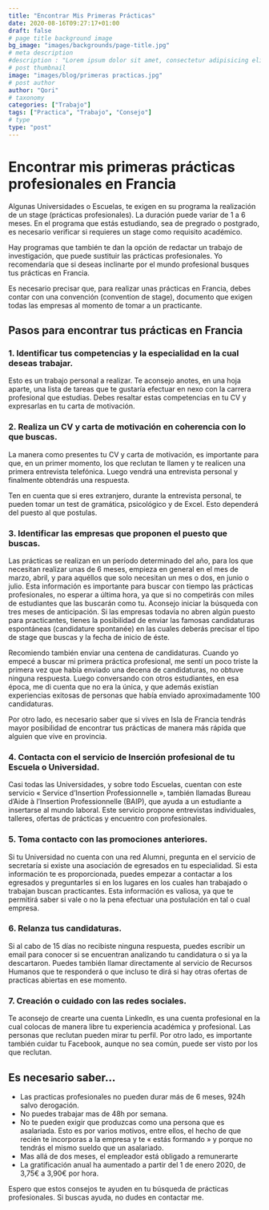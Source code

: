 ```yaml
---
title: "Encontrar Mis Primeras Prácticas"
date: 2020-08-16T09:27:17+01:00
draft: false
# page title background image
bg_image: "images/backgrounds/page-title.jpg"
# meta description
#description : "Lorem ipsum dolor sit amet, consectetur adipisicing elit, sed do eiusmod tempor incididunt ut labore. dolore magna aliqua. Ut enim ad minim veniam, quis nostrud."
# post thumbnail
image: "images/blog/primeras practicas.jpg"
# post author
author: "Qori"
# taxonomy
categories: ["Trabajo"]
tags: ["Practica", "Trabajo", "Consejo"]
# type
type: "post"
---
```


# Encontrar mis primeras prácticas profesionales en Francia

Algunas Universidades o Escuelas, te exigen en su programa la realización de un stage (prácticas profesionales). La duración puede variar de 1 a 6 meses. En el programa que estás estudiando, sea de pregrado o postgrado, es necesario verificar si requieres un stage como requisito académico.

Hay programas que también te dan la opción de redactar un trabajo de investigación, que puede sustituir las prácticas profesionales. Yo recomendaría que si deseas inclinarte por el mundo profesional busques tus prácticas en Francia.

Es necesario precisar que, para realizar unas prácticas en Francia, debes contar con una convención (convention de stage), documento que exigen todas las empresas al momento de tomar a un practicante.

## Pasos para encontrar tus prácticas en Francia

### 1. Identificar tus competencias y la especialidad en la cual deseas trabajar.

Esto es un trabajo personal a realizar. Te aconsejo anotes, en una hoja aparte, una lista de tareas que te gustaría efectuar en nexo con la carrera profesional que estudias. Debes resaltar estas competencias en tu CV y expresarlas en tu carta de motivación.

### 2. Realiza un CV y carta de motivación en coherencia con lo que buscas.

La manera como presentes tu CV y carta de motivación, es importante para que, en un primer momento, los que reclutan te llamen y te realicen una primera entrevista telefónica. Luego vendrá una entrevista personal y finalmente obtendrás una respuesta.

Ten en cuenta que si eres extranjero, durante la entrevista personal, te pueden tomar un test de gramática, psicológico y de Excel. Esto dependerá del puesto al que postulas.

### 3. Identificar las empresas que proponen el puesto que buscas.

Las prácticas se realizan en un período determinado del año, para los que necesitan realizar unas de 6 meses, empieza en general en el mes de marzo, abril, y para aquéllos que solo necesitan un mes o dos, en junio o julio. Esta información es importante para buscar con tiempo las prácticas profesionales, no esperar a última hora, ya que si no competirás con miles de estudiantes que las buscarán como tu. Aconsejo iniciar la búsqueda con tres meses de anticipación. Si las empresas todavía no abren algún puesto para practicantes, tienes la posibilidad de enviar las famosas candidaturas espontáneas (candidature spontanée) en las cuales deberás precisar el tipo de stage que buscas y la fecha de inicio de éste.

Recomiendo también enviar una centena de candidaturas. Cuando yo empecé a buscar mi primera práctica profesional, me sentí un poco triste la primera vez que había enviado una decena de candidaturas, no obtuve ninguna respuesta. Luego conversando con otros estudiantes, en esa época, me di cuenta que no era la única, y que además existían experiencias exitosas de personas que había enviado aproximadamente 100 candidaturas.

Por otro lado, es necesario saber que si vives en Isla de Francia tendrás mayor posibilidad de encontrar tus prácticas de manera más rápida que alguien que vive en provincia.

### 4. Contacta con el servicio de Inserción profesional de tu Escuela o Universidad.

Casi todas las Universidades, y sobre todo Escuelas, cuentan con este servicio « Service d’Insertion Professionnelle », también llamadas Bureau d’Aide à l’Insertion Professionnelle (BAIP), que ayuda a un estudiante a insertarse al mundo laboral. Este servicio propone entrevistas individuales, talleres, ofertas de prácticas y encuentro con profesionales.

### 5. Toma contacto con las promociones anteriores.

Si tu Universidad no cuenta con una red Alumni, pregunta en el servicio de secretaría si existe una asociación de egresados en tu especialidad. Si esta información te es proporcionada, puedes empezar a contactar a los egresados y preguntarles si en los lugares en los cuales han trabajado o trabajan buscan practicantes. Esta información es valiosa, ya que te permitirá saber si vale o no la pena efectuar una postulación en tal o cual empresa.

### 6. Relanza tus candidaturas.

Si al cabo de 15 días no recibiste ninguna respuesta, puedes escribir un email para conocer si se encuentran analizando tu candidatura o si ya la descartaron. Puedes también llamar directamente al servicio de Recursos Humanos que te responderá o que incluso te dirá si hay otras ofertas de practicas abiertas en ese momento.

### 7. Creación o cuidado con las redes sociales.

Te aconsejo de crearte una cuenta Linkedln, es una cuenta profesional en la cual colocas de manera libre tu experiencia académica y profesional. Las personas que reclutan pueden mirar tu perfil. Por otro lado, es importante también cuidar tu Facebook, aunque no sea común, puede ser visto por los que reclutan.

## Es necesario saber…

- Las practicas profesionales no pueden durar más de 6 meses, 924h salvo derogación.
- No puedes trabajar mas de 48h por semana.
- No te pueden exigir que produzcas como una persona que es asalariada. Esto es por varios motivos, entre ellos, el hecho de que recién te incorporas a la empresa y te « estás formando » y porque no tendrás el mismo sueldo que un asalariado.
- Mas allá de dos meses, el empleador está obligado a remunerarte
- La gratificación anual ha aumentado a partir del 1 de enero 2020, de 3,75€ a 3,90€ por hora.

Espero que estos consejos te ayuden en tu búsqueda de prácticas profesionales. Si buscas ayuda, no dudes en contactar me.
